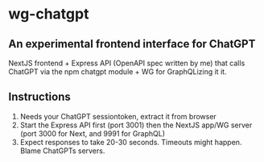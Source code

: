 # wg-chatgpt

## An experimental frontend interface for ChatGPT
NextJS frontend + Express API (OpenAPI spec written by me) that calls ChatGPT via the npm chatgpt module + WG for GraphQLizing it it.

## Instructions
1. Needs your ChatGPT sessiontoken, extract it from browser 
2. Start the Express API first (port 3001) then the NextJS app/WG server (port 3000 for Next, and 9991 for GraphQL) 
3. Expect responses to take 20-30 seconds. Timeouts might happen. Blame ChatGPTs servers.
